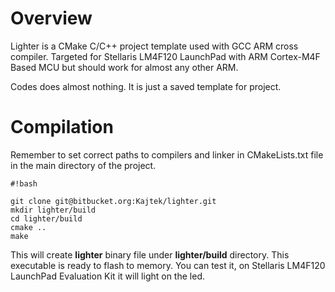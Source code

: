 # Overview #
Lighter is a CMake C/C++ project template used with GCC ARM cross compiler. Targeted for Stellaris LM4F120 LaunchPad
with ARM Cortex-M4F Based MCU but should work for almost any other ARM.

Codes does almost nothing. It is just a saved template for project.

# Compilation #
Remember to set correct paths to compilers and linker in CMakeLists.txt file in the main directory of the project.

```
#!bash

git clone git@bitbucket.org:Kajtek/lighter.git
mkdir lighter/build
cd lighter/build
cmake ..
make
```

This will create **lighter** binary file under **lighter/build** directory. This executable is ready to flash to memory.
You can test it, on Stellaris LM4F120 LaunchPad Evaluation Kit it will light on the led.
